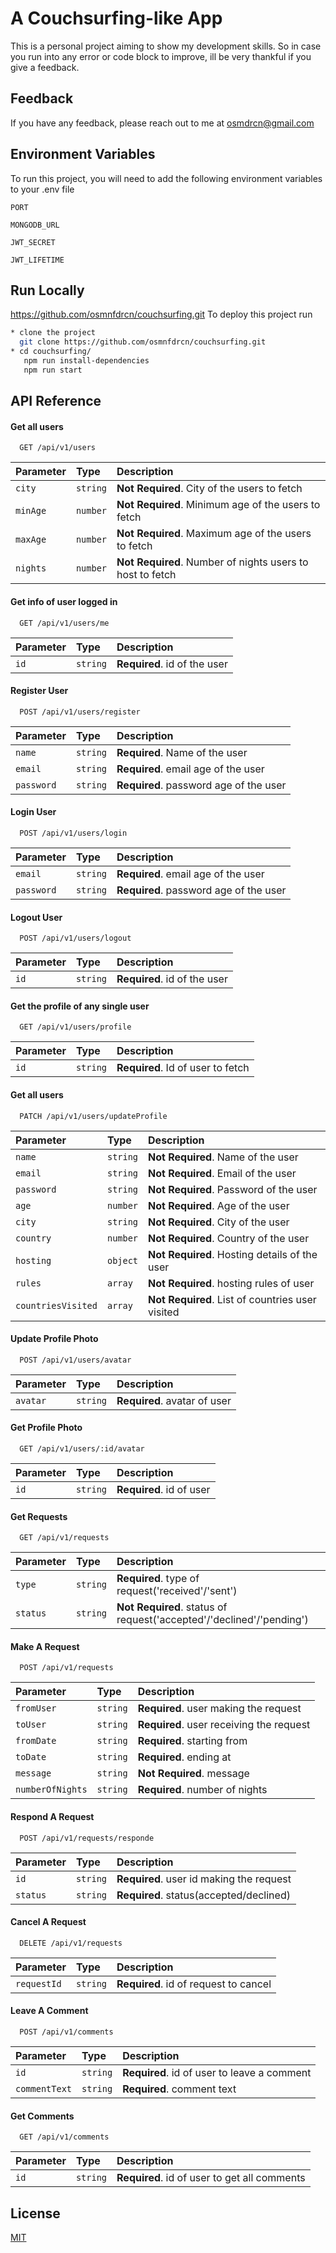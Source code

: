 # A Couchsurfing-like App

This is a personal project aiming to show my development skills. So in case you run into any error or code block to improve, ill be very thankful if you give a feedback.

## Feedback

If you have any feedback, please reach out to me at osmdrcn@gmail.com

## Environment Variables

To run this project, you will need to add the following environment variables to your .env file

`PORT`

`MONGODB_URL`

`JWT_SECRET`

`JWT_LIFETIME`

## Run Locally

https://github.com/osmnfdrcn/couchsurfing.git
To deploy this project run

```bash
* clone the project
  git clone https://github.com/osmnfdrcn/couchsurfing.git
* cd couchsurfing/
   npm run install-dependencies
   npm run start
```

## API Reference

#### Get all users

```http
  GET /api/v1/users
```

| Parameter | Type     | Description                                               |
| :-------- | :------- | :-------------------------------------------------------- |
| `city`    | `string` | **Not Required**. City of the users to fetch              |
| `minAge`  | `number` | **Not Required**. Minimum age of the users to fetch       |
| `maxAge`  | `number` | **Not Required**. Maximum age of the users to fetch       |
| `nights`  | `number` | **Not Required**. Number of nights users to host to fetch |

#### Get info of user logged in

```http
  GET /api/v1/users/me
```

| Parameter | Type     | Description                  |
| :-------- | :------- | :--------------------------- |
| `id`      | `string` | **Required**. id of the user |

#### Register User

```http
  POST /api/v1/users/register
```

| Parameter  | Type     | Description                            |
| :--------- | :------- | :------------------------------------- |
| `name`     | `string` | **Required**. Name of the user         |
| `email`    | `string` | **Required**. email age of the user    |
| `password` | `string` | **Required**. password age of the user |

#### Login User

```http
  POST /api/v1/users/login
```

| Parameter  | Type     | Description                            |
| :--------- | :------- | :------------------------------------- |
| `email`    | `string` | **Required**. email age of the user    |
| `password` | `string` | **Required**. password age of the user |

#### Logout User

```http
  POST /api/v1/users/logout
```

| Parameter | Type     | Description                  |
| :-------- | :------- | :--------------------------- |
| `id`      | `string` | **Required**. id of the user |

#### Get the profile of any single user

```http
  GET /api/v1/users/profile
```

| Parameter | Type     | Description                       |
| :-------- | :------- | :-------------------------------- |
| `id`      | `string` | **Required**. Id of user to fetch |

#### Get all users

```http
  PATCH /api/v1/users/updateProfile
```

| Parameter          | Type     | Description                                      |
| :----------------- | :------- | :----------------------------------------------- |
| `name`             | `string` | **Not Required**. Name of the user               |
| `email`            | `string` | **Not Required**. Email of the user              |
| `password`         | `string` | **Not Required**. Password of the user           |
| `age`              | `number` | **Not Required**. Age of the user                |
| `city`             | `string` | **Not Required**. City of the user               |
| `country`          | `number` | **Not Required**. Country of the user            |
| `hosting`          | `object` | **Not Required**. Hosting details of the user    |
| `rules`            | `array`  | **Not Required**. hosting rules of user          |
| `countriesVisited` | `array`  | **Not Required**. List of countries user visited |

#### Update Profile Photo

```http
  POST /api/v1/users/avatar
```

| Parameter | Type     | Description                  |
| :-------- | :------- | :--------------------------- |
| `avatar`  | `string` | **Required**. avatar of user |

#### Get Profile Photo

```http
  GET /api/v1/users/:id/avatar
```

| Parameter | Type     | Description              |
| :-------- | :------- | :----------------------- |
| `id`      | `string` | **Required**. id of user |

#### Get Requests

```http
  GET /api/v1/requests
```

| Parameter | Type     | Description                                                          |
| :-------- | :------- | :------------------------------------------------------------------- |
| `type`    | `string` | **Required**. type of request('received'/'sent')                     |
| `status`  | `string` | **Not Required**. status of request('accepted'/'declined'/'pending') |

#### Make A Request

```http
  POST /api/v1/requests
```

| Parameter        | Type     | Description                              |
| :--------------- | :------- | :--------------------------------------- |
| `fromUser`       | `string` | **Required**. user making the request    |
| `toUser`         | `string` | **Required**. user receiving the request |
| `fromDate`       | `string` | **Required**. starting from              |
| `toDate`         | `string` | **Required**. ending at                  |
| `message`        | `string` | **Not Required**. message                |
| `numberOfNights` | `string` | **Required**. number of nights           |

#### Respond A Request

```http
  POST /api/v1/requests/responde
```

| Parameter | Type     | Description                              |
| :-------- | :------- | :--------------------------------------- |
| `id`      | `string` | **Required**. user id making the request |
| `status`  | `string` | **Required**. status(accepted/declined)  |

#### Cancel A Request

```http
  DELETE /api/v1/requests
```

| Parameter   | Type     | Description                           |
| :---------- | :------- | :------------------------------------ |
| `requestId` | `string` | **Required**. id of request to cancel |

#### Leave A Comment

```http
  POST /api/v1/comments
```

| Parameter     | Type     | Description                                 |
| :------------ | :------- | :------------------------------------------ |
| `id`          | `string` | **Required**. id of user to leave a comment |
| `commentText` | `string` | **Required**. comment text                  |

#### Get Comments

```http
  GET /api/v1/comments
```

| Parameter | Type     | Description                                  |
| :-------- | :------- | :------------------------------------------- |
| `id`      | `string` | **Required**. id of user to get all comments |

## License

[MIT](https://choosealicense.com/licenses/mit/)

